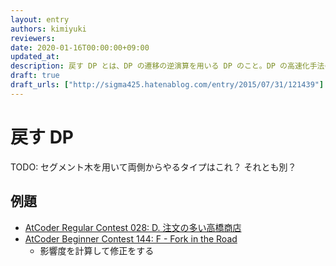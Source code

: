 ```yaml
---
layout: entry
authors: kimiyuki
reviewers:
date: 2020-01-16T00:00:00+09:00
updated_at:
description: 戻す DP とは、DP の遷移の逆演算を用いる DP のこと。DP の高速化手法のひとつ。あるいは、実装方法に基づいた DP の分類のひとつ。
draft: true
draft_urls: ["http://sigma425.hatenablog.com/entry/2015/07/31/121439"]
---
```


# 戻す DP

TODO: セグメント木を用いて両側からやるタイプはこれ？ それとも別？

## 例題

-   [AtCoder Regular Contest 028: D. 注文の多い高橋商店](https://atcoder.jp/contests/arc028/tasks/arc028_4)
-   [AtCoder Beginner Contest 144: F - Fork in the Road](https://atcoder.jp/contests/abc144/tasks/abc144_f)
    -   影響度を計算して修正をする
